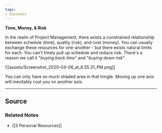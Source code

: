 ```yaml
---
tags:
- business
---
```

**Time, Money, & Risk**

In the realm of Project Management, there exists a constrained relationship between schedule (time), quality (risk), and cost (money). You can usually exchange these resources for one-another - but there exists natural limits for each. You can't freely pull up schedule and reduce risk. There's a reason we call it "*buying back time*" and "*buying down risk*".  

![[assets/Screenshot_2020-04-06_at_6.55.31_PM.png]]

You can only have so much shaded area in that tringle. Moving up one axis will inevitably cost you on another axis.

---

## Source


### Related Notes
- [[3 Personal Resources]]
